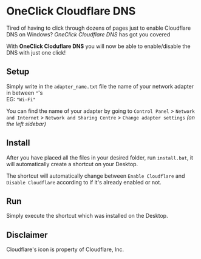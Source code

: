 # OneClick Cloudflare DNS
Tired of having to click through dozens of pages just to enable Cloudflare DNS on Windows? *OneClick Cloudflare DNS* has got you covered  
  
With **OneClick Cloduflare DNS** you will now be able to enable/disable the DNS with just one click!  
  
## Setup
Simply write in the `adapter_name.txt` file the name of your network adapter in between `"`'s  
EG: `"Wi-Fi"`    
  
You can find the name of your adapter by going to `Control Panel` > `Network and Internet` > `Network and Sharing Centre` > `Change adapter settings` *(on the left sidebar)*
  
## Install
After you have placed all the files in your desired folder, run `install.bat`, it will automatically create a shortcut on your Desktop.  
  
The shortcut will automatically change between `Enable Cloudflare` and `Disable Cloudflare` according to if it's already enabled or not. 
  
## Run
Simply execute the shortcut which was installed on the Desktop. 

## Disclaimer
Cloudflare's icon is property of Cloudflare, Inc.  
